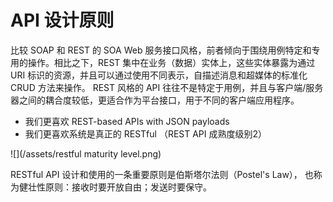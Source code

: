 # API 设计原则

比较 SOAP 和 REST 的 SOA Web 服务接口风格，前者倾向于围绕用例特定和专用的操作。相比之下，REST 集中在业务（数据）实体上，这些实体暴露为通过 URI 标识的资源，并且可以通过使用不同表示，自描述消息和超媒体的标准化 CRUD 方法来操作。 REST 风格的 API 往往不是特定于用例，并且与客户端/服务器之间的耦合度较低，更适合作为平台接口，用于不同的客户端应用程序。

- 我们更喜欢 REST-based APIs with JSON payloads
- 我们更喜欢系统是真正的 RESTful （REST API 成熟度级别2）

![](/assets/restful maturity level.png)

RESTful API 设计和使用的一条重要原则是伯斯塔尔法则（Postel's Law）， 也称为健壮性原则：接收时要开放自由；发送时要保守。